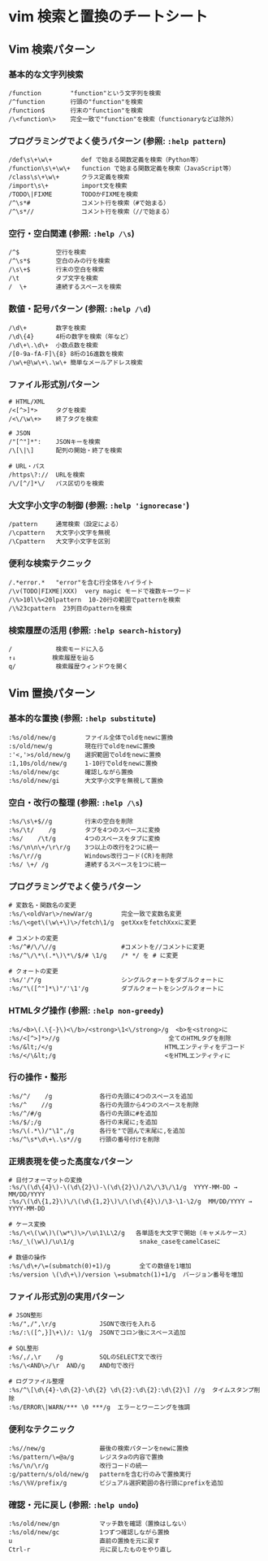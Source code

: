 # vim 検索と置換のチートシート

## Vim 検索パターン

### 基本的な文字列検索
```
/function        "function"という文字列を検索
/^function       行頭の"function"を検索
/function$       行末の"function"を検索
/\<function\>    完全一致で"function"を検索（functionaryなどは除外）
```

### プログラミングでよく使うパターン (参照: `:help pattern`)
```
/def\s\+\w\+        def で始まる関数定義を検索（Python等）
/function\s\+\w\+   function で始まる関数定義を検索（JavaScript等）
/class\s\+\w\+      クラス定義を検索
/import\s\+         import文を検索
/TODO\|FIXME        TODOかFIXMEを検索
/^\s*#              コメント行を検索（#で始まる）
/^\s*//             コメント行を検索（//で始まる）
```

### 空行・空白関連 (参照: `:help /\s`)
```
/^$          空行を検索
/^\s*$       空白のみの行を検索
/\s\+$       行末の空白を検索
/\t          タブ文字を検索
/  \+        連続するスペースを検索
```

### 数値・記号パターン (参照: `:help /\d`)
```
/\d\+        数字を検索
/\d\{4}      4桁の数字を検索（年など）
/\d\+\.\d\+  小数点数を検索
/[0-9a-fA-F]\{8} 8桁の16進数を検索
/\w\+@\w\+\.\w\+ 簡単なメールアドレス検索
```

### ファイル形式別パターン
```
# HTML/XML
/<[^>]*>     タグを検索
/<\/\w\+>    終了タグを検索

# JSON
/"[^"]*":    JSONキーを検索
/\[\|\]      配列の開始・終了を検索

# URL・パス
/https\?://  URLを検索
/\/[^/]*\/   パス区切りを検索
```

### 大文字小文字の制御 (参照: `:help 'ignorecase'`)
```
/pattern     通常検索（設定による）
/\cpattern   大文字小文字を無視
/\Cpattern   大文字小文字を区別
```

### 便利な検索テクニック
```
/.*error.*   "error"を含む行全体をハイライト
/\v(TODO|FIXME|XXX)  very magic モードで複数キーワード
/\%>10l\%<20lpattern  10-20行の範囲でpatternを検索
/\%23cpattern  23列目のpatternを検索
```

### 検索履歴の活用 (参照: `:help search-history`)
```
/            検索モードに入る
↑↓          検索履歴を辿る
q/           検索履歴ウィンドウを開く
```


## Vim 置換パターン

### 基本的な置換 (参照: `:help substitute`)
```
:%s/old/new/g        ファイル全体でoldをnewに置換
:s/old/new/g         現在行でoldをnewに置換
:'<,'>s/old/new/g    選択範囲でoldをnewに置換
:1,10s/old/new/g     1-10行でoldをnewに置換
:%s/old/new/gc       確認しながら置換
:%s/old/new/gi       大文字小文字を無視して置換
```

### 空白・改行の整理 (参照: `:help /\s`)
```
:%s/\s\+$//g         行末の空白を削除
:%s/\t/    /g        タブを4つのスペースに変換
:%s/    /\t/g        4つのスペースをタブに変換
:%s/\n\n\+/\r\r/g    3つ以上の改行を2つに統一
:%s/\r//g            Windows改行コード(CR)を削除
:%s/ \+/ /g          連続するスペースを1つに統一
```

### プログラミングでよく使うパターン
```
# 変数名・関数名の変更
:%s/\<oldVar\>/newVar/g        完全一致で変数名変更
:%s/\<get\(\w\+\)\>/fetch\1/g  getXxxをfetchXxxに変更

# コメントの変更
:%s/^#/\/\//g                  #コメントを//コメントに変更
:%s/^\/\*\(.*\)\*\/$/# \1/g    /* */ を # に変更

# クォートの変更
:%s/'/"/g                      シングルクォートをダブルクォートに
:%s/"\([^"]*\)"/'\1'/g         ダブルクォートをシングルクォートに
```

### HTMLタグ操作 (参照: `:help non-greedy`)
```
:%s/<b>\(.\{-}\)<\/b>/<strong>\1<\/strong>/g  <b>を<strong>に
:%s/<[^>]*>//g                              全てのHTMLタグを削除
:%s/&lt;/</g                               HTMLエンティティをデコード
:%s/</\&lt;/g                              <をHTMLエンティティに
```

### 行の操作・整形
```
:%s/^/    /g             各行の先頭に4つのスペースを追加
:%s/^    //g             各行の先頭から4つのスペースを削除  
:%s/^/#/g                各行の先頭に#を追加
:%s/$/;/g                各行の末尾に;を追加
:%s/\(.*\)/"\1",/g       各行を"で囲んで末尾に,を追加
:%s/^\s*\d\+\.\s*//g     行頭の番号付けを削除
```

### 正規表現を使った高度なパターン
```
# 日付フォーマットの変換
:%s/\(\d\{4}\)-\(\d\{2}\)-\(\d\{2}\)/\2\/\3\/\1/g  YYYY-MM-DD → MM/DD/YYYY
:%s/\(\d\{1,2}\)\/\(\d\{1,2}\)\/\(\d\{4}\)/\3-\1-\2/g  MM/DD/YYYY → YYYY-MM-DD

# ケース変換
:%s/\<\(\w\)\(\w*\)\>/\u\1\L\2/g   各単語を大文字で開始（キャメルケース）
:%s/_\(\w\)/\u\1/g                  snake_caseをcamelCaseに

# 数値の操作
:%s/\d\+/\=(submatch(0)+1)/g        全ての数値を1増加
:%s/version \(\d\+\)/version \=submatch(1)+1/g  バージョン番号を増加
```

### ファイル形式別の実用パターン
```
# JSON整形
:%s/",/",\r/g            JSONで改行を入れる
:%s/:\([^,}]\+\)/: \1/g  JSONでコロン後にスペース追加

# SQL整形
:%s/,/,\r    /g          SQLのSELECT文で改行
:%s/\<AND\>/\r  AND/g    AND句で改行

# ログファイル整理
:%s/^\[\d\{4}-\d\{2}-\d\{2} \d\{2}:\d\{2}:\d\{2}\] //g  タイムスタンプ削除
:%s/ERROR\|WARN/*** \0 ***/g  エラーとワーニングを強調
```

### 便利なテクニック
```
:%s//new/g               最後の検索パターンをnewに置換
:%s/pattern/\=@a/g       レジスタaの内容で置換
:%s/\n/\r/g              改行コードの統一
:g/pattern/s/old/new/g   patternを含む行のみで置換実行
:%s/\%V/prefix/g         ビジュアル選択範囲の各行頭にprefixを追加
```

### 確認・元に戻し (参照: `:help undo`)
```
:%s/old/new/gn           マッチ数を確認（置換はしない）
:%s/old/new/gc           1つずつ確認しながら置換
u                        直前の置換を元に戻す
Ctrl-r                   元に戻したものをやり直し
```

